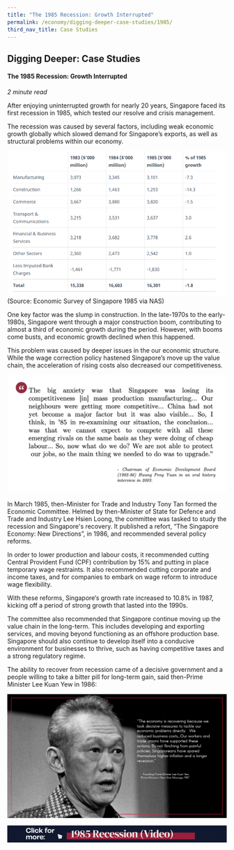 ```yaml
---
title: "The 1985 Recession: Growth Interrupted"
permalink: /economy/digging-deeper-case-studies/1985/
third_nav_title: Case Studies
---
```


## Digging Deeper: Case Studies
#### The 1985 Recession: Growth Interrupted
<i>2 minute read</i>

After enjoying uninterrupted growth for nearly 20 years, Singapore faced its first recession in 1985, which tested our resolve and crisis management. 

The recession was caused by several factors, including weak economic growth globally which slowed demand for Singapore’s exports, as well as structural problems within our economy. 

![Alt text for image on Isomer site](/images/capture432424.png)
(Source: Economic Survey of Singapore 1985 via NAS)

One key factor was the slump in construction. In the late-1970s to the early-1980s, Singapore went through a major construction boom, contributing to almost a third of economic growth during the period. However, with booms come busts, and economic growth declined when this happened. 

This problem was caused by deeper issues in the our economic structure. While the wage correction policy hastened Singapore’s move up the value chain, the acceleration of rising costs also decreased our competitiveness. 

![Alt text for image on Isomer site](/images/economy/case-studies/screenshot%202020-10-28%20at%202.png)

In March 1985, then-Minister for Trade and Industry Tony Tan formed the Economic Committee. Helmed by then-Minister of State for Defence and Trade and Industry Lee Hsien Loong, the committee was tasked to study the recession and Singapore's recovery. It published a refort, “The Singapore Economy: New Directions”, in 1986, and recommended several policy reforms.

In order to lower production and labour costs, it recommended cutting Central Provident Fund (CPF) contribution by 15% and putting in place temporary wage restraints. It also recommended cutting corporate and income taxes, and for companies to embark on wage reform to introduce wage flexibility.

With these reforms, Singapore‘s growth rate increased to 10.8% in 1987, kicking off a period of strong growth that lasted into the 1990s.

The committee also recommended that Singapore continue moving up the value chain in the long-term. This includes developing and exporting services, and moving beyond functioning as an offshore production base. Singapore should also continue to develop itself into a conducive environment for businesses to thrive, such as having competitive taxes and a strong regulatory regime.

The ability to recover from recession came of a decisive government and a people willing to take a bitter pill for long-term gain, said then-Prime Minister Lee Kuan Yew in 1986:

![Alt text for image on Isomer site](/images/economy/case-studies/screenshot%202020.png)

![Alt text for image on Isomer site](/images/economy/case-studies/video_1985%20recession.gif)